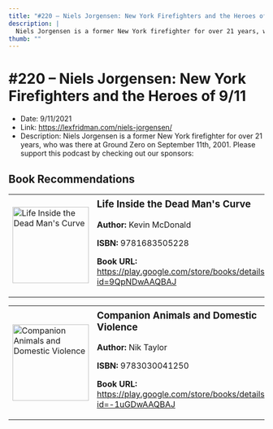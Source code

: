 ```yaml
---
title: "#220 – Niels Jorgensen: New York Firefighters and the Heroes of 9/11"
description: |
  Niels Jorgensen is a former New York firefighter for over 21 years, who was there at Ground Zero on September 11th, 2001. Please support this podcast by checking out our sponsors:"
thumb: ""
---
```


# #220 – Niels Jorgensen: New York Firefighters and the Heroes of 9/11

  - Date: 9/11/2021
  - Link: https://lexfridman.com/niels-jorgensen/
  - Description: Niels Jorgensen is a former New York firefighter for over 21 years, who was there at Ground Zero on September 11th, 2001. Please support this podcast by checking out our sponsors:

## Book Recommendations

<table style="border: none;"><tr style="border: none;"><td style="border: none;"><img src="https://books.google.com/books/content?id=9QpNDwAAQBAJ&printsec=frontcover&img=1&zoom=1&edge=curl&source=gbs_api" alt="Life Inside the Dead Man's Curve" width="150" style="vertical-align: top;"></td><td style="border: none; vertical-align: top;"><h3 style='margin-top: 5'>Life Inside the Dead Man's Curve</h3><p><strong>Author:</strong> Kevin McDonald</p><p><strong>ISBN:</strong> 9781683505228</p><p><strong>Book URL:</strong> <a href="https://play.google.com/store/books/details?id=9QpNDwAAQBAJ">https://play.google.com/store/books/details?id=9QpNDwAAQBAJ</a></p></td></tr></table>
<table style="border: none;"><tr style="border: none;"><td style="border: none;"><img src="https://books.google.com/books/content?id=-1uGDwAAQBAJ&printsec=frontcover&img=1&zoom=1&edge=curl&source=gbs_api" alt="Companion Animals and Domestic Violence" width="150" style="vertical-align: top;"></td><td style="border: none; vertical-align: top;"><h3 style='margin-top: 5'>Companion Animals and Domestic Violence</h3><p><strong>Author:</strong> Nik Taylor</p><p><strong>ISBN:</strong> 9783030041250</p><p><strong>Book URL:</strong> <a href="https://play.google.com/store/books/details?id=-1uGDwAAQBAJ">https://play.google.com/store/books/details?id=-1uGDwAAQBAJ</a></p></td></tr></table>

